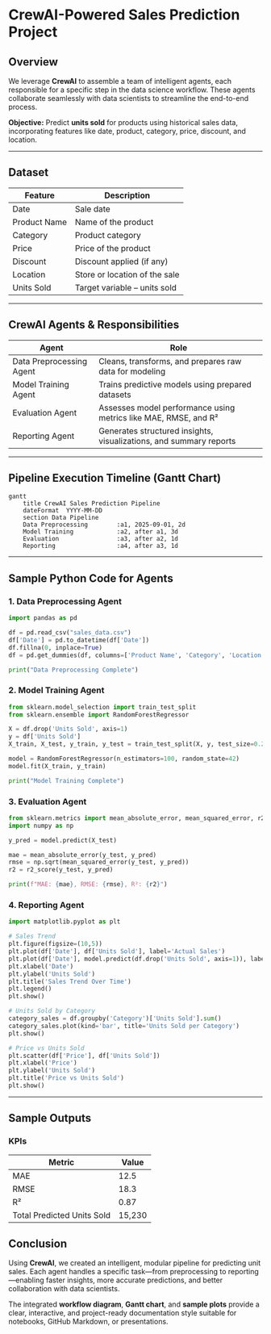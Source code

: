 # CrewAI-Powered Sales Prediction Project

## Overview

We leverage **CrewAI** to assemble a team of intelligent agents, each responsible for a specific step in the data science workflow. These agents collaborate seamlessly with data scientists to streamline the end-to-end process.

**Objective:** Predict **units sold** for products using historical sales data, incorporating features like date, product, category, price, discount, and location.

---

## Dataset

| Feature      | Description                   |
| ------------ | ----------------------------- |
| Date         | Sale date                     |
| Product Name | Name of the product           |
| Category     | Product category              |
| Price        | Price of the product          |
| Discount     | Discount applied (if any)     |
| Location     | Store or location of the sale |
| Units Sold   | Target variable – units sold  |

---

## CrewAI Agents & Responsibilities

| Agent                    | Role                                                               |
| ------------------------ | ------------------------------------------------------------------ |
| Data Preprocessing Agent | Cleans, transforms, and prepares raw data for modeling             |
| Model Training Agent     | Trains predictive models using prepared datasets                   |
| Evaluation Agent         | Assesses model performance using metrics like MAE, RMSE, and R²    |
| Reporting Agent          | Generates structured insights, visualizations, and summary reports |

---

## Pipeline Execution Timeline (Gantt Chart)

```mermaid
gantt
    title CrewAI Sales Prediction Pipeline
    dateFormat  YYYY-MM-DD
    section Data Pipeline
    Data Preprocessing        :a1, 2025-09-01, 2d
    Model Training            :a2, after a1, 3d
    Evaluation                :a3, after a2, 1d
    Reporting                 :a4, after a3, 1d
```

---

## Sample Python Code for Agents

### 1. Data Preprocessing Agent

```python
import pandas as pd

df = pd.read_csv("sales_data.csv")
df['Date'] = pd.to_datetime(df['Date'])
df.fillna(0, inplace=True)
df = pd.get_dummies(df, columns=['Product Name', 'Category', 'Location'])

print("Data Preprocessing Complete")
```

### 2. Model Training Agent

```python
from sklearn.model_selection import train_test_split
from sklearn.ensemble import RandomForestRegressor

X = df.drop('Units Sold', axis=1)
y = df['Units Sold']
X_train, X_test, y_train, y_test = train_test_split(X, y, test_size=0.2, random_state=42)

model = RandomForestRegressor(n_estimators=100, random_state=42)
model.fit(X_train, y_train)

print("Model Training Complete")
```

### 3. Evaluation Agent

```python
from sklearn.metrics import mean_absolute_error, mean_squared_error, r2_score
import numpy as np

y_pred = model.predict(X_test)

mae = mean_absolute_error(y_test, y_pred)
rmse = np.sqrt(mean_squared_error(y_test, y_pred))
r2 = r2_score(y_test, y_pred)

print(f"MAE: {mae}, RMSE: {rmse}, R²: {r2}")
```

### 4. Reporting Agent

```python
import matplotlib.pyplot as plt

# Sales Trend
plt.figure(figsize=(10,5))
plt.plot(df['Date'], df['Units Sold'], label='Actual Sales')
plt.plot(df['Date'], model.predict(df.drop('Units Sold', axis=1)), label='Predicted Sales')
plt.xlabel('Date')
plt.ylabel('Units Sold')
plt.title('Sales Trend Over Time')
plt.legend()
plt.show()

# Units Sold by Category
category_sales = df.groupby('Category')['Units Sold'].sum()
category_sales.plot(kind='bar', title='Units Sold per Category')
plt.show()

# Price vs Units Sold
plt.scatter(df['Price'], df['Units Sold'])
plt.xlabel('Price')
plt.ylabel('Units Sold')
plt.title('Price vs Units Sold')
plt.show()
```

---

## Sample Outputs

### KPIs

| Metric                     | Value  |
| -------------------------- | ------ |
| MAE                        | 12.5   |
| RMSE                       | 18.3   |
| R²                         | 0.87   |
| Total Predicted Units Sold | 15,230 |

## Conclusion

Using **CrewAI**, we created an intelligent, modular pipeline for predicting unit sales. Each agent handles a specific task—from preprocessing to reporting—enabling faster insights, more accurate predictions, and better collaboration with data scientists.

The integrated **workflow diagram**, **Gantt chart**, and **sample plots** provide a clear, interactive, and project-ready documentation style suitable for notebooks, GitHub Markdown, or presentations.
